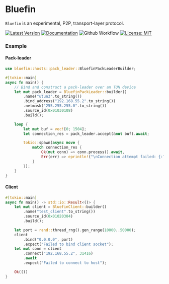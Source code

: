 # Bluefin

`Bluefin` is an experimental, P2P, transport-layer protocol.

[![Latest Version]][crates.io] 
[![Documentation]][docs.rs]
![Github Workflow](https://github.com/franklee26/bluefin/actions/workflows/bluefin.yml/badge.svg)
[![License: MIT](https://img.shields.io/badge/License-MIT-yellow.svg)](https://opensource.org/licenses/MIT)

### Example
#### Pack-leader
```rust
use bluefin::hosts::pack_leader::BluefinPackLeaderBuilder;

#[tokio::main]
async fn main() {
    // Bind and construct a pack-leader over an TUN device
    let mut pack_leader = BluefinPackLeader::builder()
        .name("utun3".to_string())
        .bind_address("192.168.55.2".to_string())
        .netmask("255.255.255.0".to_string())
        .source_id(0x01030108)
        .build();

    loop {
        let mut buf = vec![0; 1504];
        let connection_res = pack_leader.accept(&mut buf).await;

        tokio::spawn(async move {
            match connection_res {
                Ok(mut conn) => conn.process().await,
                Err(err) => eprintln!("\nConnection attempt failed: {:?}", err),
            }
        });
    }
}
```
#### Client
```rust
#[tokio::main]
async fn main() -> std::io::Result<()> {
    let mut client = BluefinClient::builder()
        .name("test_client".to_string())
        .source_id(0x01020304)
        .build();

    let port = rand::thread_rng().gen_range(10000..50000);
    client
        .bind("0.0.0.0", port)
        .expect("Failed to bind client socket");
    let mut conn = client
        .connect("192.168.55.2", 31416)
        .await
        .expect("Failed to connect to host");

    Ok(())
}
```


[Latest Version]: https://img.shields.io/crates/v/bluefin.svg
[crates.io]: https://crates.io/crates/bluefin
[Documentation]: https://docs.rs/bluefin/badge.svg
[docs.rs]: https://docs.rs/bluefin